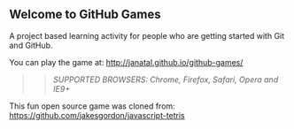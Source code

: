 ## Welcome to GitHub Games

A project based learning activity for people who are getting started with Git and GitHub.

You can play the game at: http://janatal.github.io/github-games/

>> _*SUPPORTED BROWSERS*: Chrome, Firefox, Safari, Opera and IE9+_

This fun open source game was cloned from: https://github.com/jakesgordon/javascript-tetris
